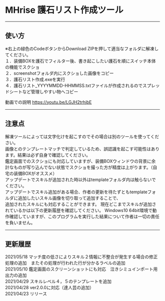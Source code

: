 # MHrise 護石リスト作成ツール
--------
使い方
--------
※右上の緑色のCodeボタンからDownload ZIPを押して適当なフォルダに解凍してください。  
１．装備BOXを護石でフィルター後、書き起こしたい護石を順にスイッチ本体の機能でスクショ  
２．screenshotフォルダ内にスクショした画像をコピー  
３．護石リスト作成.exeを実行  
４．護石リスト_YYYYMMDD-HHMMSS.txtファイルが作成されるのでスプレッドシートなど管理しやすい物へコピー  
  
  
動画での説明
https://youtu.be/LGJH2trhjbE
  
--------
注意点
--------
解凍ツールによっては文字化けを起こすのでその場合は別のツールを使ってください。  
画像とのテンプレートマッチで判定しているため、誤認識を起こす可能性はあります。結果は必ず自身で確認してください。  
鑑定画面でのスクショにも対応していますが、装備BOXウィンドウの背景に余計なものが写り込んでない状態でスクショを撮った方が精度は上がります。（自宅の装備BOXがオススメ）  
アップデートでスキルが追加された時以外はtemplateフォルダ内は触らないでください。  
アップデートでスキル追加がある場合、作者の更新を待たずともtemplateフォルダに追加したいスキル画像を切り取って追加することで、  
追加されたスキルにも対応することができます。
現在どこまでスキルが追加されているかは以下の更新履歴を確認してください。
Windows10 64bit環境で動作確認していますが、このプログラムを実行した結果について作者は一切の責任を負いません。  

--------
更新履歴
--------
2021/05/18 マッチ度の低さによりスキル２情報に不整合が発生する場合の修正処理の追加　またその処理が行われた行が分かるラベルの追加  
2021/05/10 鑑定画面のスクリーンショットにも対応　泣きシミュインポート用出力の追加  
2021/04/29 スキルレベル４，５のテンプレートを追加  
2021/04/28 ver2.0.0に対応（達人芸の追加）  
2021/04/23 リリース
